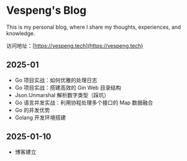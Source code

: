 # Vespeng's Blog
This is my personal blog, where I share my thoughts, experiences, and knowledge.

访问地址：[https://vespeng.tech](https://vespeng.tech)

## 2025-01

- Go 项目实战：如何优雅的处理日志
- Go 项目实战：搭建高效的 Gin Web 目录结构
- Json.Unmarshal 解析数字类型（踩坑）
- Go 语言并发实战：利用协程处理多个接口的 Map 数据融合
- Go 的并发优势
- Golang 开发环境搭建

## 2025-01-10
- 博客建立
